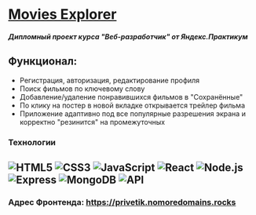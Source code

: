 # [Movies Explorer](https://privetik.nomoredomains.rocks)
##### Дипломный проект курса "Веб-разработчик" от Яндекс.Практикум

## Функционал:
- Регистрация, авторизация, редактирование профиля
- Поиск фильмов по ключевому слову
- Добавление/удаление понравившихся фильмов в "Сохранённые"
- По клику на постер в новой вкладке открывается трейлер фильма
- Приложение адаптивно под все популярные разрешения экрана и корректно "резинится" на промежуточных

### Технологии
![HTML5](https://img.shields.io/badge/-HTML5-141130?style=for-the-badge&logo=HTML5&logoColor=FF0000)
![CSS3](https://img.shields.io/badge/-CSS3-141130?style=for-the-badge&logo=CSS3&logoColor=009900)
![JavaScript](https://img.shields.io/badge/-JavaScript-141130?style=for-the-badge&logo=JavaScript&logoColor=yellow)
![React](https://img.shields.io/badge/-React-141130?style=for-the-badge&logo=React)
![Node.js](https://img.shields.io/badge/-Node.js-141130?style=for-the-badge&logo=Node.js)
![Express](https://img.shields.io/badge/-Express-141130?style=for-the-badge&logo=Express)
![MongoDB](https://img.shields.io/badge/-MongoDB-141130?style=for-the-badge&logo=MongoDB)
![API](https://img.shields.io/badge/-API-141130?style=for-the-badge)
---

### Адрес Фронтенда: <https://privetik.nomoredomains.rocks>
